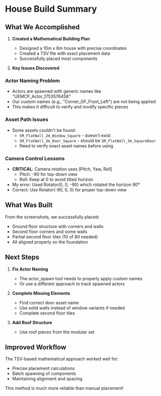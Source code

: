 # House Build Summary

## What We Accomplished

1. **Created a Mathematical Building Plan**
   - Designed a 10m x 8m house with precise coordinates
   - Created a TSV file with exact placement data
   - Successfully placed most components

2. **Key Issues Discovered**

### Actor Naming Problem
- Actors are spawned with generic names like "UEMCP_Actor_1753576458"
- Our custom names (e.g., "Corner_GF_Front_Left") are not being applied
- This makes it difficult to verify and modify specific pieces

### Asset Path Issues
- Some assets couldn't be found:
  - `SM_FlatWall_2m_Window_Square` - doesn't exist
  - `SM_FlatWall_3m_Door_Square` - should be `SM_FlatWall_3m_SquareDoor`
  - Need to verify exact asset names before using

### Camera Control Lessons
- **CRITICAL**: Camera rotation uses [Pitch, Yaw, Roll]
  - Pitch: -90 for top-down view
  - Roll: Keep at 0 to avoid tilted horizon
- My error: Used Rotator(0, 0, -90) which rotated the horizon 90°
- Correct: Use Rotator(-90, 0, 0) for proper top-down view

## What Was Built

From the screenshots, we successfully placed:
- Ground floor structure with corners and walls
- Second floor corners and some walls
- Partial second floor tiles (10 of 80 needed)
- All aligned properly on the foundation

## Next Steps

1. **Fix Actor Naming**
   - The actor_spawn tool needs to properly apply custom names
   - Or use a different approach to track spawned actors

2. **Complete Missing Elements**
   - Find correct door asset name
   - Use solid walls instead of window variants if needed
   - Complete second floor tiles

3. **Add Roof Structure**
   - Use roof pieces from the modular set

## Improved Workflow

The TSV-based mathematical approach worked well for:
- Precise placement calculations
- Batch spawning of components
- Maintaining alignment and spacing

This method is much more reliable than manual placement!